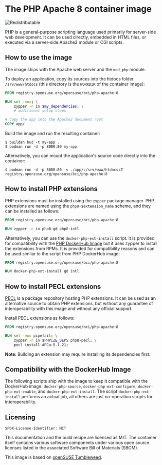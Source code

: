 # The PHP Apache 8 container image

![Redistributable](https://img.shields.io/badge/Redistributable-Yes-green)

PHP is a general-purpose scripting language used primarily for server-side web
development. It can be used directly, embedded in HTML files, or executed via a
server-side Apache2 module or CGI scripts.

## How to use the image

The image ships with the Apache web server and the `mod_php` module.

To deploy an application, copy its sources into the htdocs folder
`/srv/www/htdocs` (this directory is the `WORKDIR` of the container image):

```Dockerfile
FROM registry.opensuse.org/opensuse/bci/php-apache:8

RUN set -eux; \
    zypper -n in $my_dependencies; \
    # additional setup steps

# Copy the app into the Apache2 document root
COPY app/ .
```

Build the image and run the resulting container:

```ShellSession
$ buildah bud -t my-app .
$ podman run -d -p 8080:80 my-app
```

Alternatively, you can mount the application's source code directly into the
container:

```ShellSession
$ podman run -d -p 8080:80 -v ./app/:/srv/www/htdocs:Z registry.opensuse.org/opensuse/bci/php-apache:8
```

## How to install PHP extensions

PHP extensions must be installed using the `zypper` package manager. PHP
extensions are named using the `php8-$extension_name` scheme,
and they can be installed as follows:

```Dockerfile
FROM registry.opensuse.org/opensuse/bci/php-apache:8

RUN zypper -n in php8-gd php8-intl
```

Alternatively, you can use the `docker-php-ext-install` script. It is provided
for compatibility with the [PHP DockerHub Image](https://hub.docker.com/_/php)
but it uses zypper to install the extensions from RPMs. It is provided for
compatibility reasons and can be used similar to the script from PHP DockerHub
image:

```Dockerfile
FROM registry.opensuse.org/opensuse/bci/php-apache:8

RUN docker-php-ext-install gd intl
```

## How to install PECL extensions

[PECL](https://pecl.php.net/) is a package repository hosting PHP extensions. It
can be used as an alternative source to obtain PHP extensions, but without any
guarantee of interoperability with this image and without any official support.

Install PECL extensions as follows:

```Dockerfile
FROM registry.opensuse.org/opensuse/bci/php-apache:8

RUN set -euo pipefail; \
    zypper -n in $PHPIZE_DEPS php8-pecl; \
    pecl install APCu-5.1.21;
```

**Note:** Building an extension may require installing its dependencies first.


## Compatibility with the DockerHub Image

The following scripts ship with the image to keep it compatible with the
DockerHub image: `docker-php-source`, `docker-php-ext-configure`,
`docker-php-ext-enable`, and `docker-php-ext-install`.
The script `docker-php-ext-install` performs an actual job, all others are
just no-operation scripts for interoperability.

## Licensing

`SPDX-License-Identifier: MIT`

This documentation and the build recipe are licensed as MIT.
The container itself contains various software components under various open source licenses listed in the associated
Software Bill of Materials (SBOM).

This image is based on [openSUSE Tumbleweed](https://get.opensuse.org/tumbleweed/).
